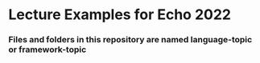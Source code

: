 # Lecture Examples for Echo 2022
### Files and folders in this repository are named language-topic or framework-topic
